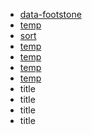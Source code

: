 - [data-footstone](https://www.npmjs.com/package/data-footstone)
- [temp](/coursera/dsa/temp.html)
- [sort](/coursera/dsa/sort.html)
- [temp](/coursera/dsa/temp.html)
- [temp](/coursera/dsa/temp.html)
- [temp](/coursera/dsa/temp.html)
- [temp](/coursera/dsa/temp.html)
- title
- title
- title
- title
